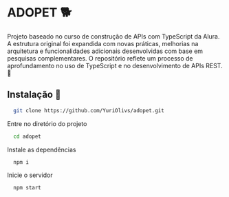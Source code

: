 
# ADOPET 🐕

Projeto baseado no curso de construção de APIs com TypeScript da Alura. A estrutura original foi expandida com novas práticas, melhorias na arquitetura e funcionalidades adicionais desenvolvidas com base em pesquisas complementares. O repositório reflete um processo de aprofundamento no uso de TypeScript e no desenvolvimento de APIs REST. 🚀




## Instalação 🔧

```bash
  git clone https://github.com/YuriOlivs/adopet.git
```

Entre no diretório do projeto

```bash
  cd adopet
```

Instale as dependências

```bash
  npm i
```

Inicie o servidor

```bash
  npm start
```
